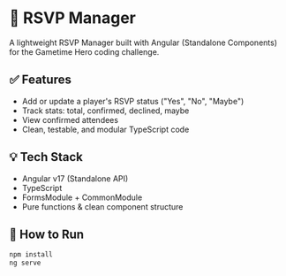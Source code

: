 # 🎉 RSVP Manager

A lightweight RSVP Manager built with Angular (Standalone Components) for the Gametime Hero coding challenge.

## ✅ Features

- Add or update a player's RSVP status ("Yes", "No", "Maybe")
- Track stats: total, confirmed, declined, maybe
- View confirmed attendees
- Clean, testable, and modular TypeScript code

## 💡 Tech Stack

- Angular v17 (Standalone API)
- TypeScript
- FormsModule + CommonModule
- Pure functions & clean component structure

## 🏁 How to Run

```bash
npm install
ng serve

